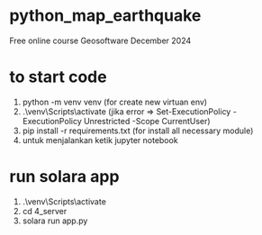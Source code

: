 # python_map_earthquake
Free online course Geosoftware December 2024

# to start code
1. python -m venv venv (for create new virtuan env)
2. .\venv\Scripts\activate (jika error => Set-ExecutionPolicy -ExecutionPolicy Unrestricted -Scope CurrentUser)
3. pip install -r requirements.txt (for install all necessary module)
4. untuk menjalankan ketik jupyter notebook

# run solara app
1. .\venv\Scripts\activate
2. cd 4_server
3. solara run app.py